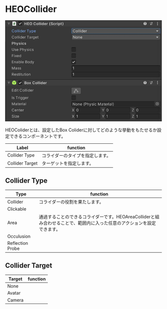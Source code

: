 # HEOCollider
![HEOCollider](img/HEOCollider.jpg)

HEOColiderとは、設定したBox Coliderに対してどのような挙動をもたせるか設定できるコンポーネントです。

| Label | function |
| ---- | ---- |
| Collider Type | コライダーのタイプを指定します。 |
| Collider Target | ターゲットを指定します。 |

## Collider Type
| Type | function |
| ---- | ---- |
| Collider | コライダーの役割を果たします。 | 
| Clickable | |
| Area | 通過することのできるコライダーです。HEOAreaColliderと組み合わせることで、範囲内に入った任意のアクションを設定できます。 | 
| Occulusion |  |
| Reflection Probe |  |

## Collider Target
| Target | function |
| ---- | ---- | 
| None |   |
| Avatar |  |
| Camera |  | 
